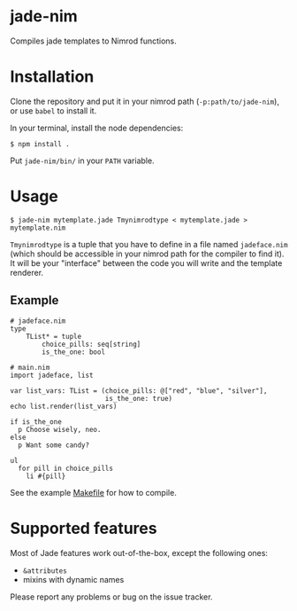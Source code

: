 # jade-nim
Compiles jade templates to Nimrod functions.

# Installation

Clone the repository and put it in your nimrod path (`-p:path/to/jade-nim`), or use `babel` to install it.

In your terminal, install the node dependencies:

    $ npm install .

Put `jade-nim/bin/` in your `PATH` variable.

# Usage

    $ jade-nim mytemplate.jade Tmynimrodtype < mytemplate.jade > mytemplate.nim

`Tmynimrodtype` is a tuple that you have to define in a file named `jadeface.nim` (which should be accessible in your nimrod path for the compiler to find it). It will be your "interface" between the code you will write and the template renderer.

## Example
```nimrod
# jadeface.nim
type
    TList* = tuple
        choice_pills: seq[string]
        is_the_one: bool
```
```nimrod
# main.nim
import jadeface, list

var list_vars: TList = (choice_pills: @["red", "blue", "silver"],
                        is_the_one: true)
echo list.render(list_vars)
```
```jade
if is_the_one
  p Choose wisely, neo.
else
  p Want some candy?

ul
  for pill in choice_pills
    li #{pill}
```
See the example [Makefile](https://github.com/idlewan/jade-nim/blob/master/example/Makefile) for how to compile.

# Supported features
Most of Jade features work out-of-the-box, except the following ones:

- `&attributes`
- mixins with dynamic names

Please report any problems or bug on the issue tracker.
